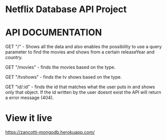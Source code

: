 # Netflix Database API Project

# API DOCUMENTATION

GET "/" - Shows all the data and also enables the possibility to use a query parameter to find the movies and shows from a certain releaseYear and country.

GET "/movies" - finds the movies based on the type.

GET "/tvshows" - finds the tv shows based on the type.

GET "id/:id" - finds the id that matches what the user puts in and shows only that object. If the id written by the user doesnt exist the API will return a error message (404).

# View it live

https://zancotti-mongodb.herokuapp.com/
